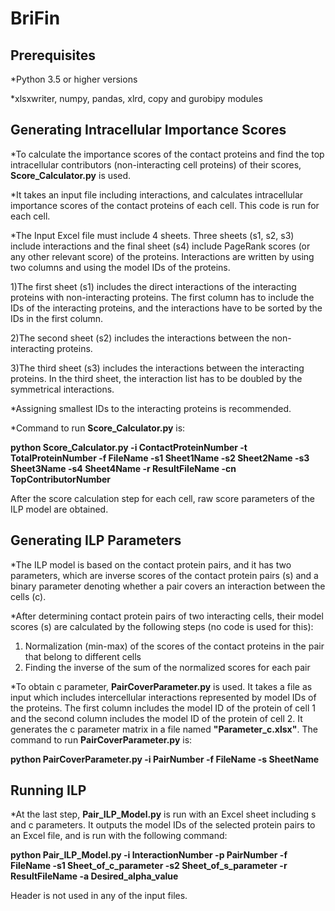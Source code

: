 # BriFin

Prerequisites
---
*Python 3.5 or higher versions

*xlsxwriter, numpy, pandas, xlrd, copy and gurobipy modules 

Generating Intracellular Importance Scores
---
*To calculate the importance scores of the contact proteins and find the top intracellular contributors (non-interacting cell proteins) of their scores, **Score_Calculator.py** is used. 

*It takes an input file including interactions, and calculates intracellular importance scores of the contact proteins of each cell. This code is run for each cell. 

*The Input Excel file must include 4 sheets. Three sheets (s1, s2, s3) include interactions and the final sheet (s4) include PageRank scores (or any other relevant score) of the proteins. Interactions are written by using two columns and using the model IDs of the proteins. 

1)The first sheet (s1) includes the direct interactions of the interacting proteins with non-interacting proteins.   The first column has to include the IDs of the interacting proteins, and the interactions have to be sorted by the IDs in the first column.

2)The second sheet (s2) includes the interactions between the non-interacting proteins. 

3)The third sheet (s3) includes the interactions between the interacting proteins. In the third sheet, the interaction list has to be doubled by the symmetrical interactions. 

*Assigning smallest IDs to the interacting proteins is recommended. 

*Command to run **Score_Calculator.py** is:

**python Score_Calculator.py -i ContactProteinNumber -t TotalProteinNumber -f FileName -s1 Sheet1Name -s2 Sheet2Name -s3 Sheet3Name -s4 Sheet4Name -r ResultFileName -cn TopContributorNumber**

After the score calculation step for each cell, raw score parameters of the ILP model are obtained. 

Generating ILP Parameters
---

*The ILP model is based on the contact protein pairs, and it has two parameters, which are inverse scores of the contact protein pairs (s) and a binary parameter denoting whether a pair covers an interaction between the cells (c).

*After determining contact protein pairs of two interacting cells, their model scores (s) are calculated by the following steps (no code is used for this):
1) Normalization (min-max) of the scores of the contact proteins in the pair that belong to different cells 
2) Finding the inverse of the sum of the normalized scores for each pair

*To obtain c parameter, **PairCoverParameter.py** is used. It takes a file as input which includes intercellular interactions represented by model IDs of the proteins. The first column includes the model ID of the protein of cell 1 and the second column includes the model ID of the protein of cell 2. It generates the c parameter matrix in a file named **"Parameter_c.xlsx"**. The command to run **PairCoverParameter.py** is:

**python PairCoverParameter.py -i PairNumber -f FileName -s SheetName**

Running ILP
---

*At the last step, **Pair_ILP_Model.py** is run with an Excel sheet including s and c parameters. It outputs the model IDs of the selected protein pairs to an Excel file, and is run with the following command:

**python Pair_ILP_Model.py -i InteractionNumber -p PairNumber -f FileName -s1 Sheet_of_c_parameter -s2 Sheet_of_s_parameter -r ResultFileName -a Desired_alpha_value**

Header is not used in any of the input files.
